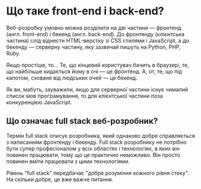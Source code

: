 # Що таке front-end і back-end?

Веб-розробку умовно можна розділити на дві частини — фронтенд (англ. front-end) і бекенд (англ. back-end). До фронтенду (клієнтська частина) слід віднести HTML-верстку зі CSS стилями і JavaScript, а до бекенду — серверну частину, яку зазвичай пишуть на Python, PHP, Ruby.

Якщо простіше, то... Те, що кінцевий користувач бачить в браузері, те, що найбільше кидається йому в очі — це фронтенд. А, от, те, що під капотом, сховане від людських очей — це бекенд.

Як ви, мабуть, зауважили, якщо для серверної частини існує чималий список мов програмування, то для клієнтської частини поза конкуренцією JavaScript.

## Що означає full stack веб-розробник?

Термін full stack описує розробника, який однаково добре справляється з написанням фронтенду і бекенду. Full stack розробнику не потрібно бути супер професіоналом у всіх областях і технологіях, в яких він повинен працювати, тому що це практично неможливо. Він просто повинен вміти працювати з цими технологіями.

Рівень "full stack" передбачає "добре розуміння кожного рівня стеку". На скільки добре, це вже важче питання.